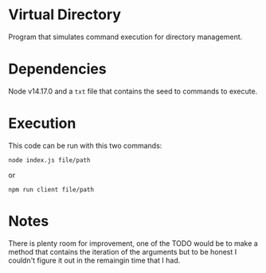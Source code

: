 # Virtual Directory

Program that simulates command execution for directory management.

# Dependencies

Node v14.17.0 and a `txt` file that contains the seed to commands to execute.

# Execution

This code can be run with this two commands:
```
node index.js file/path
```
or
```
npm run client file/path
```

# Notes

There is plenty room for improvement, one of the TODO would be to make a method that contains the iteration of the arguments but to be honest I couldn't figure it out in the remaingin time that I had.
